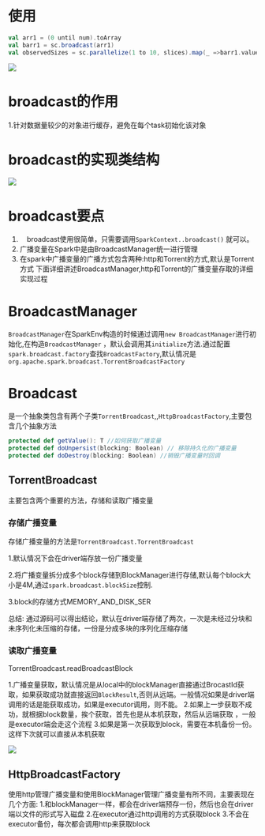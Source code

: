 # 使用

```scala
val arr1 = (0 until num).toArray
val barr1 = sc.broadcast(arr1)
val observedSizes = sc.parallelize(1 to 10, slices).map(_ =>barr1.value.size)
```
![](https://github.com/ningbingjian1/reading/blob/master/spark-1.6.3%E6%BA%90%E7%A0%81/resources/%E6%9E%B6%E6%9E%84%E5%9B%BE.png?raw=true)

# broadcast的作用
1.针对数据量较少的对象进行缓存，避免在每个task初始化该对象
# broadcast的实现类结构

![](https://github.com/ningbingjian1/reading/blob/master/spark-1.6.3%E6%BA%90%E7%A0%81/resources/broadcast-%E7%B1%BB%E7%BB%93%E6%9E%84.png?raw=true)

# broadcast要点
  1. &ensp;&ensp;broadcast使用很简单，只需要调用```SparkContext..broadcast()``` 就可以。
  2. 广播变量在Spark中是由BroadcastManager统一进行管理
  3. 在spark中广播变量的广播方式包含两种:http和Torrent的方式,默认是Torrent方式
下面详细讲述BroadcastManager,http和Torrent的广播变量存取的详细实现过程
# BroadcastManager
```BroadcastManager```在SparkEnv构造的时候通过调用```new BroadcastManager```进行初始化,在构造```BroadcastManager``` ，默认会调用其```initialize```方法.通过配置```spark.broadcast.factory```查找```BroadcastFactory```,默认情况是```org.apache.spark.broadcast.TorrentBroadcastFactory```

# Broadcast
是一个抽象类包含有两个子类```TorrentBroadcast```,,```HttpBroadcastFactory```,主要包含几个抽象方法
```scala
protected def getValue(): T //如何获取广播变量
protected def doUnpersist(blocking: Boolean) // 移除持久化的广播变量
protected def doDestroy(blocking: Boolean) //销毁广播变量时回调
```
## TorrentBroadcast
主要包含两个重要的方法，存储和读取广播变量
### 存储广播变量
存储广播变量的方法是```TorrentBroadcast.TorrentBroadcast```

1.默认情况下会在driver端存放一份广播变量

2.将广播变量拆分成多个block存储到BlockManager进行存储,默认每个block大小是4M,通过```spark.broadcast.blockSize```控制.  

3.block的存储方式MEMORY_AND_DISK_SER


总结:
通过源码可以得出结论，默认在driver端存储了两次，一次是未经过分块和未序列化未压缩的存储，一份是分成多块的序列化压缩存储


### 读取广播变量
TorrentBroadcast.readBroadcastBlock

1.广播变量获取，默认情况是从local中的blockManager直接通过BrocastId获取，如果获取成功就直接返回```BlockResult```,否则从远端。一般情况如果是driver端调用的话是能获取成功，如果是executor调用，则不能。
2.如果上一步获取不成功，就根据block数量，挨个获取，首先也是从本机获取，然后从远端获取 ，一般是executor端会走这个流程
3.如果是第一次获取到block，需要在本机备份一份。这样下次就可以直接从本机获取

![](hhttps://github.com/ningbingjian1/reading/blob/master/spark-1.6.3%E6%BA%90%E7%A0%81/resources/%E5%B9%BF%E6%92%AD%E5%8F%98%E9%87%8F%E5%86%99%E5%85%A5%E8%AF%BB%E5%8F%96.png?raw=true)
## HttpBroadcastFactory

使用http管理广播变量和使用BlockManager管理广播变量有所不同，主要表现在几个方面:
1.和blockManager一样，都会在driver端预存一份，然后也会在driver端以文件的形式写入磁盘
2.在executor通过http调用的方式获取block
3.不会在executor备份，每次都会调用http来获取block





  

   






